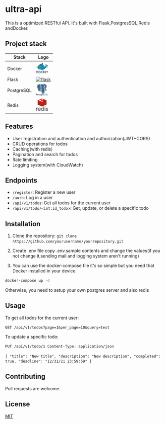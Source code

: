 # ultra-api
This is a optimized RESTful API. It's built with Flask,PostgresSQL,Redis andDocker.

## Project stack 
| Stack | Logo |
| ----- | ---- |
| Docker| <a href="https://www.docker.com/" target="_blank" rel="noreferrer"> <img src="https://raw.githubusercontent.com/devicons/devicon/master/icons/docker/docker-original-wordmark.svg" alt="docker" width="40" height="40"/> </a>     |
| Flask | <a href="https://flask.palletsprojects.com/" target="_blank" rel="noreferrer"> <img src="https://www.vectorlogo.zone/logos/pocoo_flask/pocoo_flask-icon.svg" alt="flask" width="40" height="40"/> </a> |
| PostgreSQL |<a href="https://www.postgresql.org" target="_blank" rel="noreferrer"> <img src="https://raw.githubusercontent.com/devicons/devicon/master/icons/postgresql/postgresql-original-wordmark.svg" alt="postgresql" width="40" height="40"/> </a> |
| Redis |  <img src="https://raw.githubusercontent.com/devicons/devicon/master/icons/redis/redis-original-wordmark.svg" alt="redis" width="40" height="40"/> </a> |


## Features

- User registration and authentication and authorization(JWT+CORS)
- CRUD operations for todos
- Caching(with redis)
- Pagination and search for todos
- Rate limiting
- Logging system(with CloudWatch)


## Endpoints

- `/register`: Register a new user
- `/auth`: Log in a user
- `/api/v1/todos`: Get all todos for the current user
- `/api/v1/todo/<int:id_todo>`: Get, update, or delete a specific todo

## Installation
1. Clone the repository: `git clone https://github.com/yourusername/yourrepository.git`

2. Create .env file copy .env.sample contents and change the values(if you not change it,sending mail and logging system aren't running)

3. You can use the docker-compose file it's so simple but you need that Docker installed in your device

```bash
docker-compose up -d
```
Otherwise, you need to setup your own postgres server and also redis
## Usage

To get all todos for the current user:

``` 
GET /api/v1/todos?page=1&per_page=10&query=test 
```
To update a specific todo:
```
PUT /api/v1/todo/1 Content-Type: application/json

{ "title": "New title", "description": "New description", "completed": true, "deadline": "12/31/21 23:59:59" }
```

## Contributing
Pull requests are welcome.
## License
[MIT](LICENSE.md)
